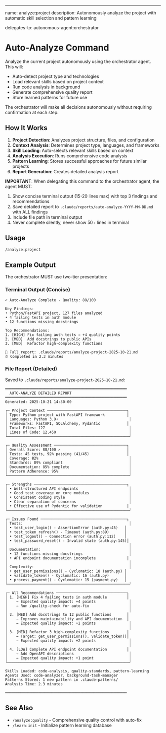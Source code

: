 ---
name: analyze:project
description: Autonomously analyze the project with automatic skill selection and pattern learning

delegates-to: autonomous-agent:orchestrator

# Auto-Analyze Command

Analyze the current project autonomously using the orchestrator agent. This will:

- Auto-detect project type and technologies
- Load relevant skills based on project context
- Run code analysis in background
- Generate comprehensive quality report
- Store learned patterns for future use

The orchestrator will make all decisions autonomously without requiring confirmation at each step.

## How It Works

1. **Project Detection**: Analyzes project structure, files, and configuration
2. **Context Analysis**: Determines project type, languages, and frameworks
3. **Skill Loading**: Auto-selects relevant skills based on context
4. **Analysis Execution**: Runs comprehensive code analysis
5. **Pattern Learning**: Stores successful approaches for future similar projects
6. **Report Generation**: Creates detailed analysis report

**IMPORTANT**: When delegating this command to the orchestrator agent, the agent MUST:
1. Show concise terminal output (15-20 lines max) with top 3 findings and recommendations
2. Save detailed report to `.claude/reports/auto-analyze-YYYY-MM-DD.md` with ALL findings
3. Include file path in terminal output
4. Never complete silently, never show 50+ lines in terminal

## Usage

```bash
/analyze:project
```

## Example Output

The orchestrator MUST use two-tier presentation:

### Terminal Output (Concise)

```
✓ Auto-Analyze Complete - Quality: 88/100

Key Findings:
• Python/FastAPI project, 127 files analyzed
• 4 failing tests in auth module
• 12 functions missing docstrings

Top Recommendations:
1. [HIGH] Fix failing auth tests → +4 quality points
2. [MED]  Add docstrings to public APIs
3. [MED]  Refactor high-complexity functions

📄 Full report: .claude/reports/analyze-project-2025-10-21.md
⏱ Completed in 2.3 minutes
```

### File Report (Detailed)

Saved to `.claude/reports/analyze-project-2025-10-21.md`:

```
═══════════════════════════════════════════════════════
  AUTO-ANALYZE DETAILED REPORT
═══════════════════════════════════════════════════════
Generated: 2025-10-21 14:30:00

┌─ Project Context ────────────────────────────────────┐
│ Type: Python project with FastAPI framework          │
│ Languages: Python 3.9+                                │
│ Frameworks: FastAPI, SQLAlchemy, Pydantic            │
│ Total Files: 127                                      │
│ Lines of Code: 12,450                                 │
└───────────────────────────────────────────────────────┘

┌─ Quality Assessment ─────────────────────────────────┐
│ Overall Score: 88/100 ✓                              │
│ Tests: 45 tests, 92% passing (41/45)                 │
│ Coverage: 82%                                         │
│ Standards: 89% compliant                              │
│ Documentation: 85% complete                           │
│ Pattern Adherence: 95%                                │
└───────────────────────────────────────────────────────┘

┌─ Strengths ──────────────────────────────────────────┐
│ • Well-structured API endpoints                       │
│ • Good test coverage on core modules                  │
│ • Consistent coding style                             │
│ • Clear separation of concerns                        │
│ • Effective use of Pydantic for validation           │
└───────────────────────────────────────────────────────┘

┌─ Issues Found ───────────────────────────────────────┐
│ Tests:                                                │
│ • test_user_login() - AssertionError (auth.py:45)   │
│ • test_token_refresh() - Timeout (auth.py:89)       │
│ • test_logout() - Connection error (auth.py:112)    │
│ • test_password_reset() - Invalid state (auth.py:145)│
│                                                       │
│ Documentation:                                        │
│ • 12 functions missing docstrings                     │
│ • API endpoint documentation incomplete              │
│                                                       │
│ Complexity:                                           │
│ • get_user_permissions() - Cyclomatic: 18 (auth.py) │
│ • validate_token() - Cyclomatic: 16 (auth.py)       │
│ • process_payment() - Cyclomatic: 15 (payment.py)   │
└───────────────────────────────────────────────────────┘

┌─ All Recommendations ────────────────────────────────┐
│ 1. [HIGH] Fix 4 failing tests in auth module         │
│    → Expected quality impact: +4 points               │
│    → Run /quality-check for auto-fix                  │
│                                                       │
│ 2. [MED] Add docstrings to 12 public functions       │
│    → Improves maintainability and API documentation  │
│    → Expected quality impact: +2 points               │
│                                                       │
│ 3. [MED] Refactor 3 high-complexity functions        │
│    → Target: get_user_permissions(), validate_token()│
│    → Expected quality impact: +2 points               │
│                                                       │
│ 4. [LOW] Complete API endpoint documentation         │
│    → Add OpenAPI descriptions                         │
│    → Expected quality impact: +1 point                │
└───────────────────────────────────────────────────────┘

Skills Loaded: code-analysis, quality-standards, pattern-learning
Agents Used: code-analyzer, background-task-manager
Patterns Stored: 1 new pattern in .claude-patterns/
Analysis Time: 2.3 minutes

═══════════════════════════════════════════════════════
```

## See Also

- `/analyze:quality` - Comprehensive quality control with auto-fix
- `/learn:init` - Initialize pattern learning database
